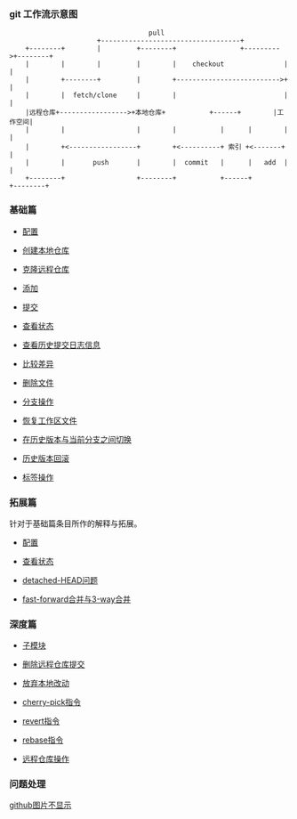 
### git 工作流示意图

```shell
                                   pull
                      +-----------------------------------+
    +--------+        |         +--------+                +--------->+--------+
    |        |        |         |        |    checkout               |        |
    |        +--------+         |        +-------------------------->+        |
    |        |  fetch/clone     |        |                           |        |
    |远程仓库+----------------->+本地仓库+           +------+        |工作空间|
    |        |                  |        |           |      |        |        |
    |        +<-----------------+        +<----------+ 索引 +<-------+        |
    |        |       push       |        |  commit   |      |   add  |        |
    +--------+                  +--------+           +------+        +--------+
```


### 基础篇

- [配置](基础篇.md#配置)
- [创建本地仓库](基础篇.md#创建本地仓库)
- [克隆远程仓库](基础篇.md#克隆远程仓库)

- [添加](基础篇.md#添加)
- [提交](基础篇.md#提交)

- [查看状态](基础篇.md#查看状态)
- [查看历史提交日志信息](基础篇.md#查看历史提交日志信息)

- [比较差异](基础篇.md#比较差异)

- [删除文件](基础篇.md#删除文件)

- [分支操作](基础篇.md#分支操作)

- [恢复工作区文件](基础篇.md#恢复工作区文件)

- [在历史版本与当前分支之间切换](基础篇.md#在历史版本与当前分支之间切换)

- [历史版本回滚](基础篇.md#历史版本回滚)

- [标签操作](基础篇.md#标签操作)


### 拓展篇

针对于基础篇条目所作的解释与拓展。

- [配置](拓展篇.md#配置)

- [查看状态](拓展篇.md#查看状态)

- [detached-HEAD问题](拓展篇.md#detached-HEAD问题)

- [fast-forward合并与3-way合并](拓展篇.md#fast-forward合并与3-way合并)


### 深度篇

- [子模块](深度篇.md#子模块)

- [删除远程仓库提交](深度篇.md#删除远程仓库提交)

- [放弃本地改动](深度篇.md#放弃本地改动)

- [cherry-pick指令](深度篇.md#cherry-pick指令)

- [revert指令](深度篇.md#revert指令)

- [rebase指令](深度篇.md#rebase指令)

- [远程仓库操作](深度篇.md#远程仓库地址变动)


### 问题处理

[github图片不显示](github图片不显示.md)

